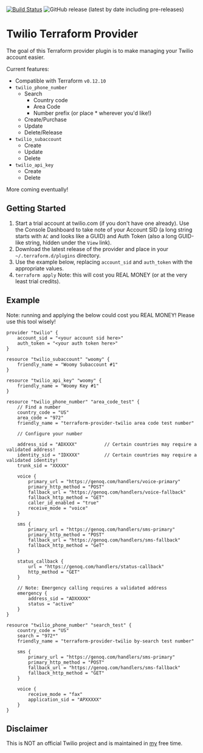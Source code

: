[![Build Status](https://travis-ci.com/Preskton/terraform-provider-twilio.svg?branch=master)](https://travis-ci.com/Preskton/terraform-provider-twilio) ![GitHub release (latest by date including pre-releases)](https://img.shields.io/github/v/release/Preskton/terraform-provider-twilio?include_prereleases)

# Twilio Terraform Provider

The goal of this Terraform provider plugin is to make managing your Twilio account easier.

Current features:

- Compatible with Terraform `v0.12.10`
- `twilio_phone_number`
  - Search
    - Country code
    - Area Code
    - Number prefix (or place * wherever you'd like!)
  - Create/Purchase
  - Update
  - Delete/Release
- `twilio_subaccount`
  - Create
  - Update
  - Delete
- `twilio_api_key`
  - Create
  - Delete

More coming eventually!

## Getting Started

1. Start a trial account at twilio.com (if you don't have one already). Use the Console Dashboard to take note of your Account SID (a long string starts with `AC` and looks like a GUID) and Auth Token (also a long GUID-like string, hidden under the `View` link).
2. Download the latest release of the provider and place in your `~/.terraform.d/plugins` directory.
3. Use the example below, replacing `account_sid` and `auth_token` with the appropriate values.
4. `terraform apply` Note: this will cost you REAL MONEY (or at the very least trial credits).

## Example

Note: running and applying the below could cost you REAL MONEY! Please use this tool wisely!

```hcl
provider "twilio" {
    account_sid = "<your account sid here>"
    auth_token = "<your auth token here>"
}

resource "twilio_subaccount" "woomy" {
    friendly_name = "Woomy Subaccount #1"
}

resource "twilio_api_key" "woomy" {
    friendly_name = "Woomy Key #1"
}

resource "twilio_phone_number" "area_code_test" {
    // Find a number
    country_code = "US"
    area_code = "972"
    friendly_name = "terraform-provider-twilio area code test number"

    // Configure your number

    address_sid = "ADXXXX"          // Certain countries may require a validated address!
    identity_sid = "IDXXXX"         // Certain countries may require a validated identity!
    trunk_sid = "XXXXX"

    voice {
        primary_url = "https://genoq.com/handlers/voice-primary"
        primary_http_method = "POST"
        fallback_url = "https://genoq.com/handlers/voice-fallback"
        fallback_http_method = "GET"
        caller_id_enabled = "true"
        receive_mode = "voice"
    }

    sms {
        primary_url = "https://genoq.com/handlers/sms-primary"
        primary_http_method = "POST"
        fallback_url = "https://genoq.com/handlers/sms-fallback"
        fallback_http_method = "GeT"
    }

    status_callback {
        url = "https://genoq.com/handlers/status-callback"
        http_method = "GET"
    }

    // Note: Emergency calling requires a validated address
    emergency {
        address_sid = "ADXXXXX"
        status = "active"
    }
}

resource "twilio_phone_number" "search_test" {
    country_code = "US"
    search = "972*"
    friendly_name = "terraform-provider-twilio by-search test number"

    sms {
        primary_url = "https://genoq.com/handlers/sms-primary"
        primary_http_method = "POST"
        fallback_url = "https://genoq.com/handlers/sms-fallback"
        fallback_http_method = "GET"
    }

    voice {
        receive_mode = "fax"
        application_sid = "APXXXXX"
    }
}
```

## Disclaimer

This is NOT an official Twilio project and is maintained in [my](https://www.github.com/Preskton) free time.
